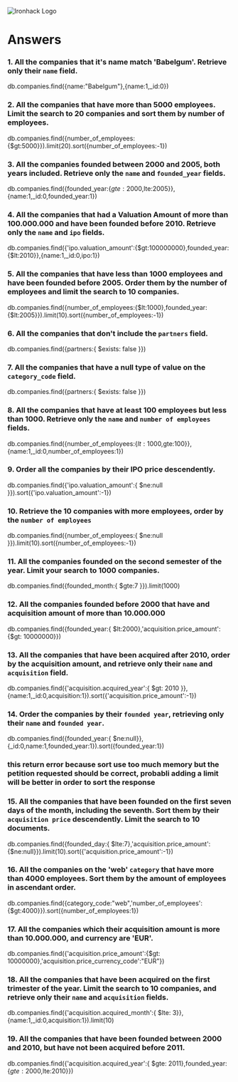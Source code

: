 ![Ironhack Logo](https://i.imgur.com/1QgrNNw.png)

# Answers

### 1. All the companies that it's name match 'Babelgum'. Retrieve only their `name` field.
db.companies.find({name:"Babelgum"},{name:1,_id:0})
<!-- Your Code Goes Here -->

### 2. All the companies that have more than 5000 employees. Limit the search to 20 companies and sort them by **number of employees**.
db.companies.find({number_of_employees:{$gt:5000}}).limit(20).sort({number_of_employees:-1})
<!-- Your Code Goes Here -->

### 3. All the companies founded between 2000 and 2005, both years included. Retrieve only the `name` and `founded_year` fields.
db.companies.find({founded_year:{$gte:2000,$lte:2005}},{name:1,_id:0,founded_year:1})
<!-- Your Code Goes Here -->

### 4. All the companies that had a Valuation Amount of more than 100.000.000 and have been founded before 2010. Retrieve only the `name` and `ipo` fields.
db.companies.find({'ipo.valuation_amount':{$gt:100000000},founded_year:{$lt:2010}},{name:1,_id:0,ipo:1})

<!-- Your Code Goes Here -->

### 5. All the companies that have less than 1000 employees and have been founded before 2005. Order them by the number of employees and limit the search to 10 companies.
db.companies.find({number_of_employees:{$lt:1000},founded_year:{$lt:2005}}).limit(10).sort({number_of_employees:-1})
<!-- Your Code Goes Here -->

### 6. All the companies that don't include the `partners` field.
db.companies.find({partners:{ $exists: false }})
<!-- Your Code Goes Here -->

### 7. All the companies that have a null type of value on the `category_code` field.
db.companies.find({partners:{ $exists: false }})
<!-- Your Code Goes Here -->

### 8. All the companies that have at least 100 employees but less than 1000. Retrieve only the `name` and `number of employees` fields.
db.companies.find({number_of_employees:{$lt:1000,$gte:100}},{name:1,_id:0,number_of_employees:1})
<!-- Your Code Goes Here -->

### 9. Order all the companies by their IPO price descendently.
db.companies.find({'ipo.valuation_amount':{ $ne:null }}).sort({'ipo.valuation_amount':-1})
<!-- Your Code Goes Here -->

### 10. Retrieve the 10 companies with more employees, order by the `number of employees`
db.companies.find({number_of_employees:{ $ne:null }}).limit(10).sort({number_of_employees:-1})
<!-- Your Code Goes Here -->

### 11. All the companies founded on the second semester of the year. Limit your search to 1000 companies.
db.companies.find({founded_month:{ $gte:7 }}).limit(1000)

<!-- Your Code Goes Here -->

<!-- ### 12. All the companies that have been 'deadpooled' after the third year. -->

<!-- Your Code Goes Here -->

### 12. All the companies founded before 2000 that have and acquisition amount of more than 10.000.000
db.companies.find({founded_year:{ $lt:2000},'acquisition.price_amount':{$gt: 10000000}})
<!-- Your Code Goes Here -->

### 13. All the companies that have been acquired after 2010, order by the acquisition amount, and retrieve only their `name` and `acquisition` field.
db.companies.find({'acquisition.acquired_year':{ $gt: 2010 }},{name:1,_id:0,acquisition:1}).sort({'acquisition.price_amount':-1})

<!-- Your Code Goes Here -->

### 14. Order the companies by their `founded year`, retrieving only their `name` and `founded year`.
db.companies.find({founded_year:{ $ne:null}},{_id:0,name:1,founded_year:1}).sort({founded_year:1})
### this return error because sort use too much memory but the petition requested should be correct, probabli adding a limit will be better in order to sort the response
<!-- Your Code Goes Here -->

### 15. All the companies that have been founded on the first seven days of the month, including the seventh. Sort them by their `acquisition price` descendently. Limit the search to 10 documents.
db.companies.find({founded_day:{ $lte:7},'acquisition.price_amount':{$ne:null}}).limit(10).sort({'acquisition.price_amount':-1})
<!-- Your Code Goes Here -->

### 16. All the companies on the 'web' `category` that have more than 4000 employees. Sort them by the amount of employees in ascendant order.
db.companies.find({category_code:"web",'number_of_employees':{$gt:4000}}).sort({number_of_employees:1})
<!-- Your Code Goes Here -->

### 17. All the companies which their acquisition amount is more than 10.000.000, and currency are 'EUR'.
db.companies.find({'acquisition.price_amount':{$gt: 10000000},'acquisition.price_currency_code':"EUR"})
<!-- Your Code Goes Here -->

### 18. All the companies that have been acquired on the first trimester of the year. Limit the search to 10 companies, and retrieve only their `name` and `acquisition` fields.
db.companies.find({'acquisition.acquired_month':{ $lte: 3}},{name:1,_id:0,acquisition:1}).limit(10)
<!-- Your Code Goes Here -->

### 19. All the companies that have been founded between 2000 and 2010, but have not been acquired before 2011.
db.companies.find({'acquisition.acquired_year':{ $gte: 2011},founded_year:{$gte:2000,$lte:2010}})
<!-- Your Code Goes Here -->
